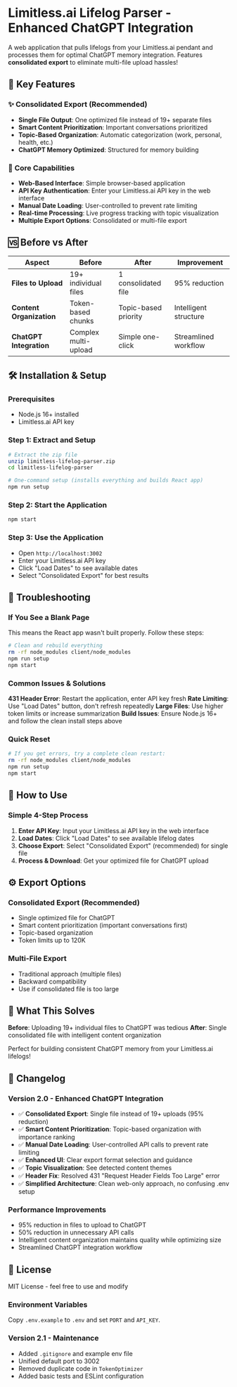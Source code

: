 # Limitless.ai Lifelog Parser - Enhanced ChatGPT Integration

A web application that pulls lifelogs from your Limitless.ai pendant and processes them for optimal ChatGPT memory integration. Features **consolidated export** to eliminate multi-file upload hassles!

## 🎯 Key Features

### ✨ **Consolidated Export (Recommended)**
- **Single File Output**: One optimized file instead of 19+ separate files
- **Smart Content Prioritization**: Important conversations prioritized
- **Topic-Based Organization**: Automatic categorization (work, personal, health, etc.)
- **ChatGPT Memory Optimized**: Structured for memory building

### 🚀 **Core Capabilities**
- **Web-Based Interface**: Simple browser-based application
- **API Key Authentication**: Enter your Limitless.ai API key in the web interface
- **Manual Date Loading**: User-controlled to prevent rate limiting
- **Real-time Processing**: Live progress tracking with topic visualization
- **Multiple Export Options**: Consolidated or multi-file export

## 🆚 Before vs After

| Aspect | Before | After | Improvement |
|--------|--------|-------|-------------|
| **Files to Upload** | 19+ individual files | 1 consolidated file | 95% reduction |
| **Content Organization** | Token-based chunks | Topic-based priority | Intelligent structure |
| **ChatGPT Integration** | Complex multi-upload | Simple one-click | Streamlined workflow |

## 🛠️ Installation & Setup

### Prerequisites
- Node.js 16+ installed
- Limitless.ai API key

### Step 1: Extract and Setup

```bash
# Extract the zip file
unzip limitless-lifelog-parser.zip
cd limitless-lifelog-parser

# One-command setup (installs everything and builds React app)
npm run setup
```

### Step 2: Start the Application

```bash
npm start
```

### Step 3: Use the Application
- Open `http://localhost:3002`
- Enter your Limitless.ai API key
- Click "Load Dates" to see available dates
- Select "Consolidated Export" for best results

## 🚨 Troubleshooting

### If You See a Blank Page
This means the React app wasn't built properly. Follow these steps:

```bash
# Clean and rebuild everything
rm -rf node_modules client/node_modules
npm run setup
npm start
```

### Common Issues & Solutions

**431 Header Error**: Restart the application, enter API key fresh
**Rate Limiting**: Use "Load Dates" button, don't refresh repeatedly
**Large Files**: Use higher token limits or increase summarization
**Build Issues**: Ensure Node.js 16+ and follow the clean install steps above

### Quick Reset
```bash
# If you get errors, try a complete clean restart:
rm -rf node_modules client/node_modules
npm run setup
npm start
```

## 📖 How to Use

### Simple 4-Step Process
1. **Enter API Key**: Input your Limitless.ai API key in the web interface
2. **Load Dates**: Click "Load Dates" to see available lifelog dates
3. **Choose Export**: Select "Consolidated Export" (recommended) for single file
4. **Process & Download**: Get your optimized file for ChatGPT upload

## ⚙️ Export Options

### Consolidated Export (Recommended)
- Single optimized file for ChatGPT
- Smart content prioritization (important conversations first)
- Topic-based organization
- Token limits up to 120K

### Multi-File Export
- Traditional approach (multiple files)
- Backward compatibility
- Use if consolidated file is too large

## 🎯 What This Solves

**Before**: Uploading 19+ individual files to ChatGPT was tedious
**After**: Single consolidated file with intelligent content organization

Perfect for building consistent ChatGPT memory from your Limitless.ai lifelogs!

## 📄 Changelog

### Version 2.0 - Enhanced ChatGPT Integration
- ✅ **Consolidated Export**: Single file instead of 19+ uploads (95% reduction)
- ✅ **Smart Content Prioritization**: Topic-based organization with importance ranking
- ✅ **Manual Date Loading**: User-controlled API calls to prevent rate limiting
- ✅ **Enhanced UI**: Clear export format selection and guidance
- ✅ **Topic Visualization**: See detected content themes
- ✅ **Header Fix**: Resolved 431 "Request Header Fields Too Large" error
- ✅ **Simplified Architecture**: Clean web-only approach, no confusing .env setup

### Performance Improvements
- 95% reduction in files to upload to ChatGPT
- 50% reduction in unnecessary API calls
- Intelligent content organization maintains quality while optimizing size
- Streamlined ChatGPT integration workflow

## 📄 License

MIT License - feel free to use and modify
### Environment Variables
Copy `.env.example` to `.env` and set `PORT` and `API_KEY`.

### Version 2.1 - Maintenance
- Added `.gitignore` and example env file
- Unified default port to 3002
- Removed duplicate code in `TokenOptimizer`
- Added basic tests and ESLint configuration
